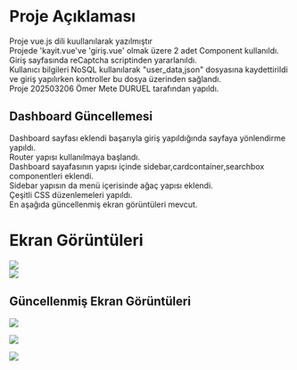 <h1>Proje Açıklaması</h1>
<div>Proje vue.js dili kuullanılarak yazılmıştır<br>
Projede 'kayit.vue've 'giriş.vue' olmak üzere 2 adet Component kullanıldı.<br>
Giriş sayfasında reCaptcha scriptinden yararlanıldı.<br>
Kullanıcı bilgileri NoSQL kullanılarak "user_data,json" dosyasına kaydettirildi ve giriş yapılırken kontroller bu dosya üzerinden sağlandı.<br>
Proje 202503206 Ömer Mete DURUEL tarafından yapıldı.<br>
 <h2>Dashboard Güncellemesi</h2>
 <div>
 Dashboard sayfası eklendi başarıyla giriş yapıldığında sayfaya yönlendirme yapıldı.<br>
 Router yapısı kullanılmaya başlandı.<br>
 Dashboard sayafasının yapısı içinde sidebar,cardcontainer,searchbox componentleri eklendi.<br>
 Sidebar yapısın da menü içerisinde ağaç yapısı eklendi.<br>
 Çeşitli CSS düzenlemeleri yapıldı.<br>
 En aşağıda güncellenmiş ekran görüntüleri mevcut.
 </div>
</div> 
<h1>Ekran Görüntüleri</h1>
 <img src="https://github.com/Iskenderun-Technical-University/bitirme2-login-vue-Omer-Mete-DURUEL/assets/84865874/973cb61e-a24c-43a3-a9b6-c9f52673b6ca">
 <br>
  <img src="https://github.com/Iskenderun-Technical-University/bitirme2-login-vue-Omer-Mete-DURUEL/assets/84865874/03c728e5-b186-4a13-bbec-d19865996061">
<h2>Güncellenmiş Ekran Görüntüleri</h2>
<img src="https://github.com/Iskenderun-Technical-University/bitirme2-login-vue-Omer-Mete-DURUEL/assets/84865874/509ae394-c37d-4c88-9fd5-df75906d7ae7"><br>

 <img src="https://github.com/Iskenderun-Technical-University/bitirme2-login-vue-Omer-Mete-DURUEL/assets/84865874/1a86f552-133b-4644-9b1c-b78edda1b69d"><br>

<img src="https://github.com/Iskenderun-Technical-University/bitirme2-login-vue-Omer-Mete-DURUEL/assets/84865874/cb0171c9-d00b-4a79-8c2f-946a811a66af"><br>


